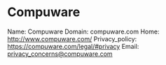 
# Compuware

Name: Compuware
Domain: compuware.com
Home: http://www.compuware.com/
Privacy_policy: https://compuware.com/legal/#privacy
Email: privacy_concerns@compuware.com
